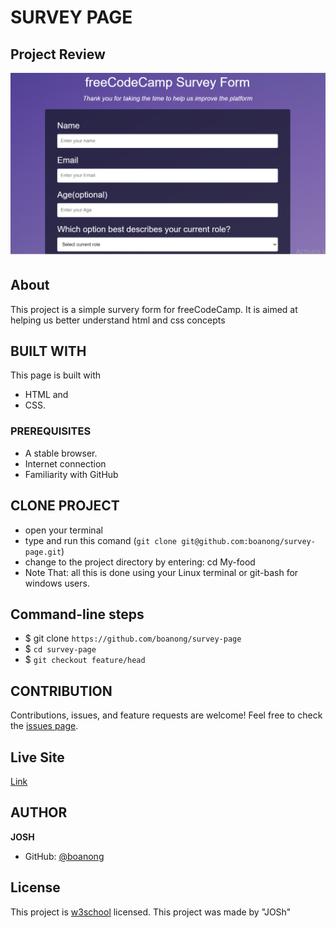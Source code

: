 # SURVEY PAGE

## Project Review
![home page](assets/images/surveyform.PNG)

## About
This project is a simple survery form for freeCodeCamp. It is aimed at helping us better understand html and css concepts

## BUILT WITH
This page is built with
* HTML and
* CSS.

### PREREQUISITES
* A stable browser.
* Internet connection
* Familiarity with GitHub

## CLONE PROJECT
* open your terminal
* type and run this comand (`git clone git@github.com:boanong/survey-page.git`)
* change to the project directory by entering: cd My-food
* Note That: all this is done using your Linux terminal or git-bash for windows users.

## Command-line steps

- $ git clone `https://github.com/boanong/survey-page`
- $ `cd survey-page`
- $ `git checkout feature/head`

## CONTRIBUTION
Contributions, issues, and feature requests are welcome!
Feel free to check the [issues page](https://github.com/boanong/survey-page/issues).

## Live Site

[Link](https://boanong.github.io/survey-page/)

## AUTHOR
**JOSH**
- GitHub: [@boanong](https://github.com/BoanongJoshua)

## License
This project is [w3school](./LICENSE) licensed. This project was made by "JOSh"

